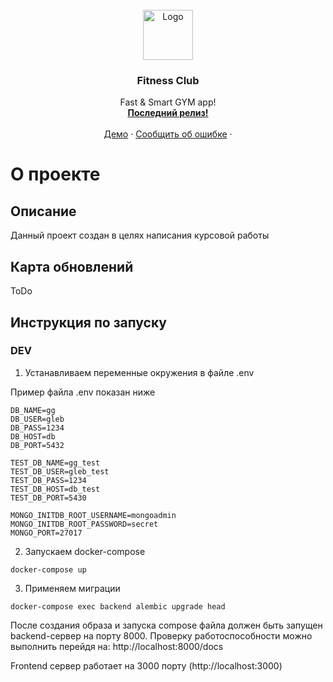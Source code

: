 <br />
<div align="center">
  <a href="#">
    <img src="https://cdn-icons-png.flaticon.com/512/952/952816.png" alt="Logo" width="80" height="80">
  </a>

  <h3 align="center">Fitness Club</h3>

  <p align="center">
    Fast & Smart GYM app!
    <br/>
    <a href="#"><strong>Последний релиз!</strong></a>
    <br />
    <br />
    <a href="#">Демо</a>
    ·
    <a href="#">Сообщить об ошибке</a>
    ·
  </p>
</div>



# О проекте

## Описание
Данный проект создан в целях написания курсовой работы

## Карта обновлений

ToDo



## Инструкция по запуску
### DEV 
1. Устанавливаем переменные окружения в файле .env

Пример файла .env показан ниже

```
DB_NAME=gg
DB_USER=gleb
DB_PASS=1234
DB_HOST=db
DB_PORT=5432

TEST_DB_NAME=gg_test
TEST_DB_USER=gleb_test
TEST_DB_PASS=1234
TEST_DB_HOST=db_test
TEST_DB_PORT=5430

MONGO_INITDB_ROOT_USERNAME=mongoadmin
MONGO_INITDB_ROOT_PASSWORD=secret
MONGO_PORT=27017
```

2. Запускаем docker-compose

```
docker-compose up
```

3. Применяем миграции 

```
docker-compose exec backend alembic upgrade head
```

После создания образа и запуска compose файла должен быть запущен backend-сервер на порту 8000.
Проверку работоспособности можно выполнить перейдя на: http://localhost:8000/docs

Frontend сервер работает на 3000 порту (http://localhost:3000)